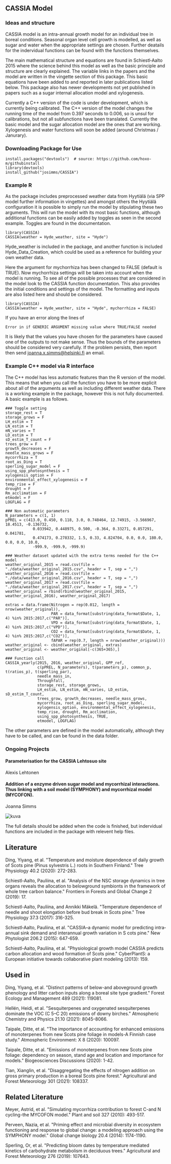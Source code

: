 ## CASSIA Model

### Ideas and structure

CASSIA model is an intra-annual growth model for an individual tree in boreal conditions. Seasonal organ level cell growth is modelled, as well as sugar and water when the appropriate settings are chosen. Further deatails for the indervidual functions can be found with the functions themselves.

The main mathematical structure and equations are found in Schiestl‐Aalto 2015 where the science behind this model as well as the basic principle and structure are clearly explained. The variable links in the papers and the model are written in the vingette section of this package. This basic equations have been added to and reported in later publications listed below. This package also has newer developments not yet published in papers such as a sugar internal allocation model and xylogenesis.

Currently a C++ version of the code is under development, which is currently being calibrated. The C++ version of the model changes the running time of the model from 0.397 seconds to 0.006, so is unsul for calibrations, but not all subfunctions have been translated. Currently the basic model and the sugar allocation model are the ones that are working. Xylogenesis and water functions will soon be added (around Christmas / Janurary).

### Downloading Package for Use

```{r}
install.packages("devtools")  # source: https://github.com/hoxo-m/githubinstall
library(devtools)
install_github("josimms/CASSIA")
```

### Example R

As the package includes preprocessed weather data from Hyytiälä (via SPP model further information in vingettes) and amongst others the Hyytiälä configuration it is possible to simply run the model by stipulating these two arguments. This will run the model with its most basic functions, although additional functions can be easily added by toggles as seen in the second example. Toggles are found in the documentation.

```{r}
library(CASSIA)
CASSIA(weather = Hyde_weather, site = "Hyde")
```

Hyde_weather is included in the package, and another function is included Hyde_Data_Creation, which could be used as a reference for building your own weather data.

Here the argument for mychorrhiza has been changed to FALSE (default is TRUE). Now mychorrhiza settings will be taken into account when the model is running. To see all of the possible processes that are considered in the model look to the CASSIA function documentation. This also provides the initial conditions and settings of the model. The formatting and inputs are also listed here and should be considered.

```{r}
library(CASSIA)
CASSIA(weather = Hyde_weather, site = "Hyde", mychorrhiza = FALSE)
```

If you have an error along the lines of 

```{r}
Error in if GENERIC ARGUMENT missing value where TRUE/FALSE needed
```
It is likely that the values you have chosen for the parameters have caused one of the outputs to not make sense. Thus the bounds of the parameters should be considered very carefully. If the problem persists, then report then send joanna.x.simms@helsinki.fi an email.

### Example C++ model via R interface

The C++ model has less automatic features than the R version of the model. This means that when you call the function you have to be more explicit about all of the arguments as well as including different weather data. There is a working example in the package, however this is not fully documented. A basic example is as follows.

```{r}
### Toggle setting
storage_rest = T
storage_grows = F
LH_estim = T
LN_estim = T
mN_varies = T
LD_estim = T
sD_estim_T_count = F
trees_grow = F
growth_decreases = F
needle_mass_grows = F
mycorrhiza = T
root_as_Ding = T
sperling_sugar_model = F
using_spp_photosynthesis = T
xylogensis_option = F
environmental_effect_xylogenesis = F
temp_rise = F
drought = F
Rm_acclimation = F
etmodel = F
LOGFLAG = F

### Non automatic parameters
N_parameters = c(1, 1)
pPREL = c(413.0, 0.450, 0.118, 3.0, 0.748464, 12.74915, -3.566967, 18.4513, -0.136732,
            0.033942, 0.448975, 0.500, -0.364, 0.33271, 0.857291, 0.041781,
            0.474173, 0.278332, 1.5, 0.33, 4.824704, 0.0, 0.0, 180.0, 0.0, 0.0, 10.0,
            -999.9, -999.9, -999.9)

### Weather dataset updated with the extra terms needed for the C++ model
weather_original_2015 = read.csv(file = "./data/weather_original_2015.csv", header = T, sep = ",")
weather_original_2016 = read.csv(file = "./data/weather_original_2016.csv", header = T, sep = ",")
weather_original_2017 = read.csv(file = "./data/weather_original_2017.csv", header = T, sep = ",")
weather_original = rbind(rbind(weather_original_2015, weather_original_2016), weather_original_2017)

extras = data.frame(Nitrogen = rep(0.012, length = nrow(weather_original)),
                    PAR = data_format[substring(data_format$Date, 1, 4) %in% 2015:2017,c("PAR")],
                    VPD = data_format[substring(data_format$Date, 1, 4) %in% 2015:2017,c("VPD")],
                    CO2 = data_format[substring(data_format$Date, 1, 4) %in% 2015:2017,c("CO2")],
                    fAPAR = rep(0.7, length = nrow(weather_original)))
weather_original <- cbind(weather_original, extras)
weather_original <- weather_original[-c(365+365),]

### Function call
CASSIA_yearly(2015, 2016, weather_original, GPP_ref,
              c(pPREL, N_parameters), t(parameters_p), common_p, t(ratios_p), t(sperling_par),
              needle_mass_in,
              Throughfall,
              storage_rest, storage_grows,
              LH_estim, LN_estim, mN_varies, LD_estim, sD_estim_T_count,
              trees_grow, growth_decreases, needle_mass_grows,
              mycorrhiza, root_as_Ding, sperling_sugar_model,
              xylogensis_option, environmental_effect_xylogenesis,
              temp_rise, drought, Rm_acclimation,
              using_spp_photosynthesis, TRUE,
              etmodel, LOGFLAG)
```

The other parameters are defined in the model automatically, although they have to be called, and can be found in the data folder.

### Ongoing Projects

#### Parameterisation for the CASSIA Lehtosuo site
Alexis Lehtonen

#### Addition of a enzyme driven sugar model and mycorrhizal interactions. Thus linking with a soil model (SYMPHONY) and mycorrhizal model (MYCOFON). 
Joanna Simms

![kuva](https://github.com/josimms/MycoModel/assets/102613042/1a465070-6995-4f73-bef7-4e7920bca289)

The full details should be added when the code is finished, but indervidual functions are included in the package with relevent help files.


## Literature
Ding, Yiyang, et al. "Temperature and moisture dependence of daily growth of Scots pine (Pinus sylvestris L.) roots in Southern Finland." Tree Physiology 40.2 (2020): 272-283.

Schiestl-Aalto, Pauliina, et al. "Analysis of the NSC storage dynamics in tree organs reveals the allocation to belowground symbionts in the framework of whole tree carbon balance." Frontiers in Forests and Global Change 2 (2019): 17.

Schiestl-Aalto, Pauliina, and Annikki Mäkelä. "Temperature dependence of needle and shoot elongation before bud break in Scots pine." Tree Physiology 37.3 (2017): 316-325.

Schiestl‐Aalto, Pauliina, et al. "CASSIA–a dynamic model for predicting intra‐annual sink demand and interannual growth variation in S cots pine." New Phytologist 206.2 (2015): 647-659.

Schiestl-Aalto, Pauliina, et al. "Physiological growth model CASSIA predicts carbon allocation and wood formation of Scots pine." CyberPlantS: a European initiative towards collaborative plant modeling (2013): 159.

## Used in
Ding, Yiyang, et al. "Distinct patterns of below-and aboveground growth phenology and litter carbon inputs along a boreal site type gradient." Forest Ecology and Management 489 (2021): 119081.

Hellén, Heidi, et al. "Sesquiterpenes and oxygenated sesquiterpenes dominate the VOC (C 5–C 20) emissions of downy birches." Atmospheric Chemistry and Physics 21.10 (2021): 8045-8066.

Taipale, Ditte, et al. "The importance of accounting for enhanced emissions of monoterpenes from new Scots pine foliage in models-A Finnish case study." Atmospheric Environment: X 8 (2020): 100097.

Taipale, Ditte, et al. "Emissions of monoterpenes from new Scots pine foliage: dependency on season, stand age and location and importance for models." Biogeosciences Discussions (2020): 1-42.

Tian, Xianglin, et al. "Disaggregating the effects of nitrogen addition on gross primary production in a boreal Scots pine forest." Agricultural and Forest Meteorology 301 (2021): 108337.

## Related Literature
Meyer, Astrid, et al. "Simulating mycorrhiza contribution to forest C-and N cycling-the MYCOFON model." Plant and soil 327 (2010): 493-517.

Perveen, Nazia, et al. "Priming effect and microbial diversity in ecosystem functioning and response to global change: a modeling approach using the SYMPHONY model." Global change biology 20.4 (2014): 1174-1190.

Sperling, Or, et al. "Predicting bloom dates by temperature mediated kinetics of carbohydrate metabolism in deciduous trees." Agricultural and Forest Meteorology 276 (2019): 107643.

